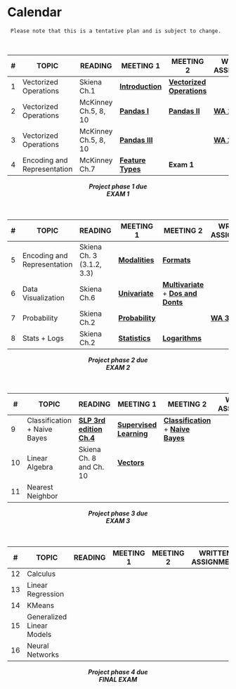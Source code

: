 # Calendar

```{note}
 Please note that this is a tentative plan and is subject to change.
```

<br/>
<!-- <center><i>September: Programming for Data Science</i></center> -->

| #       | TOPIC                      | READING | MEETING 1                  | MEETING 2       | WRITTEN  ASSIGNMENT | PROGRAMMING ASSIGNMENT |
|---------|----------------------------|---------|----------------------------|-----------------|-----|-------------------|
| 1       | Vectorized Operations      |  Skiena Ch.1    | **[Introduction](intro.md)** | **[Vectorized Operations](1_programming/10_dataops.ipynb)**</br>          |  |  **[PA 1](https://colab.research.google.com/drive/1coRRvXOuoEn1NzTLjvz9TXwAGkG1gsMJ?usp=sharing)** <br/>   |
| 2       | Vectorized Operations      |   McKinney Ch.5, 8, 10      | **[Pandas I](1_programming/pandas1.ipynb)**  | **[Pandas II](1_programming/pandas2.ipynb)**    |   **[WA 1](https://docs.google.com/document/d/1-V69jP6oYPr6TiiSsxq93TnL8xLxElhHIrCkQyicbzc/edit?usp=sharing)**  |    **[PA 2](https://colab.research.google.com/drive/1AggKtYvrTMVJKoSkAmn6-QGnxsmJZvdZ?usp=sharing)**  <br/>    **[PA 3](https://colab.research.google.com/drive/1Ck1omeVRoXFPiUSSoRU3xuZZc_l6XmzH?usp=sharing)** <br/>         | 
| 3       | Vectorized Operations   | McKinney Ch.5, 8, 10         |**[Pandas III](1_programming/pandas3.ipynb)**    |    |  **[WA 2](https://docs.google.com/document/d/1uPo0dOkQIMlrMNBkYxPbTNEJC6mVGGdB8OGN8XbcK34/edit?usp=sharing)**  | **[PA 4](https://colab.research.google.com/drive/1hwgIdN5XKL9OV5BIrnJCId9sR8leDAT7?usp=sharing)**   |    
| 4       | Encoding and Representation   | McKinney Ch.7         | **[Feature Types](1_programming/41_types.ipynb)**    |  **Exam 1** |    |   

<!-- | 3       | Data Collection            |         | APIs + XML                 | Web Scraping    |     | -->


<center><b><i>Project phase 1 due</i></b><center>
<center><b><i>EXAM 1</i></b><center>
<br><br>
<!-- <center><i>October: Mathematics for Data Science</i></center>         -->

| #     | TOPIC                      | READING | MEETING 1                  | MEETING 2              | WRITTEN  ASSIGNMENT | PROGRAMMING ASSIGNMENT |
|-------|----------------------------|---------|----------------------------|------------------------|-----|-------------------|
| 5       | Encoding and Representation  |   Skiena Ch. 3 (3.1.2, 3.3)        | **[Modalities](1_programming/43_modalities.ipynb)**                |  **[Formats](1_programming/42_formats.ipynb)**  |     |  **[PA 5](https://colab.research.google.com/drive/1qEkV3NGn_3jYgipgaWYrMEXqkwoKw3kk?usp=sharing)** |
| 6     | Data Visualization         |   Skiena Ch.6      | **[Univariate](1_programming/21_univariate.ipynb)**                 |     **[Multivariate](1_programming/22_multivariate.ipynb)** <br/>+ **[Dos and Donts](1_programming/23_dosdonts.ipynb)**      |    | **[PA 6](https://colab.research.google.com/drive/1Rq13vOUQSQLnCJGLHgJdbqMgZzO28j3o?usp=sharing)** |
| 7     | Probability               |     Skiena Ch.2    |    **[Probability](2_maths/11_probability.ipynb)**         |      | **[WA 3](https://docs.google.com/document/d/1pIXSvG3Fm2lDblCuOBhHLPLGur9PvWPlE4aUF4Yqtog/edit?usp=sharing)**    |  |
| 8     | Stats + Logs |     Skiena Ch.2    |   **[Statistics](2_maths/12_stats.ipynb)**       |      **[Logarithms](2_maths/13_log.ipynb)**  |   | **[PA 7](https://colab.research.google.com/drive/16VnL87TWiiBj2CTT2ntYAQSPIjyEV0ax?usp=sharing)**

<center><b><i>Project phase 2 due</i></b><center>
<center><b><i>EXAM 2</i></b><center>
<br><br>        
<!-- <center><i>November: Problems, Models and Algorithms of Data Science</i></center>  -->

| #     | TOPIC                      | READING | MEETING 1                  | MEETING 2              | WRITTEN  ASSIGNMENT | PROGRAMMING ASSIGNMENT |
|-------|----------------------------|---------|----------------------------|------------------------|-----|-------------------|
| 9     | Classification<br/> + Naive Bayes|    **[SLP 3rd edition Ch.4](https://web.stanford.edu/~jurafsky/slp3/4.pdf)**     |    **[Supervised Learning](3_problems_in/40_supervised.ipynb)**     |  **[Classification](3_problems_in/41_classification.ipynb)** + **[Naive Bayes](4_models/41_naivebayes.ipynb)**  |     | **[PA 8](https://colab.research.google.com/drive/17DFH4eL337ScNrUdzXZFsGb3oBLpm3uA?usp=sharing)**
| 10     | Linear Algebra              |    Skiena Ch. 8 and Ch. 10     |    **[Vectors](2_maths/41_vectors.ipynb)**   |              |          | **[PA 9](https://colab.research.google.com/drive/12opJKmG2QudW-w_0rfeHOLNRcpnFXgtI?usp=sharing)**
| 11    | Nearest Neighbor       |         |                            |                        |


<center><b><i>Project phase 3 due</i></b><center>
<center><b><i>EXAM 3</i></b><center>
<br><br>        
<!-- <center><i>December: Problems, Models and Algorithms of Data Science</i></center>  -->

| #       | TOPIC                      | READING | MEETING 1                  | MEETING 2              | WRITTEN  ASSIGNMENT | PROGRAMMING ASSIGNMENT |
|---------|----------------------------|---------|----------------------------|------------------------|-----|-------------------|
| 12      | Calculus                |         |                            |                        |
| 13      | Linear Regression                |         |                            |                        |
| 14      | KMeans             |         |                            |                        |
| 15      | Generalized Linear Models                 |         |                            |                        |
| 16      | Neural Networks            |

<center><b><i>Project phase 4 due</i></b><center>
<center><b><i>FINAL EXAM</i></b></center>

